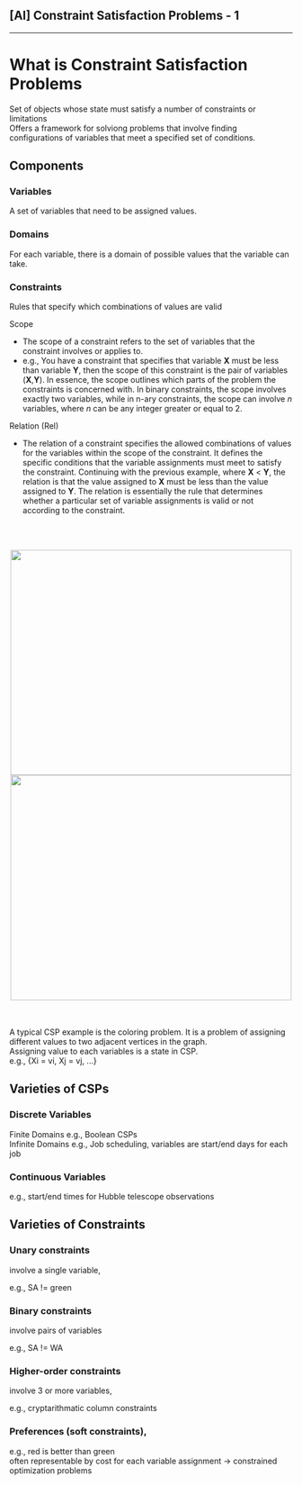 ## [AI] Constraint Satisfaction Problems - 1
---

# What is Constraint Satisfaction Problems

Set of objects whose state must satisfy a number of constraints or limitations  
Offers a framework for solviong problems that involve finding configurations of variables that meet a specified set of conditions.

## Components

### Variables

A set of variables that need to be assigned values.

### Domains

For each variable, there is a domain of possible values that the variable can take.

### Constraints

Rules that specify which combinations of values are valid

Scope

-   The scope of a constraint refers to the set of variables that the constraint involves or applies to.
-   e.g., You have a constraint that specifies that variable **X** must be less than variable **Y**, then the scope of this constraint is the pair of variables (**X**,**Y**). In essence, the scope outlines which parts of the problem the constraints is concerned with. In binary constraints, the scope involves exactly two variables, while in n-ary constraints, the scope can involve _n_ variables, where _n_ can be any integer greater or equal to 2.

Relation (Rel)

-   The relation of a constraint specifies the allowed combinations of values for the variables within the scope of the constraint. It defines the specific conditions that the variable assignments must meet to satisfy the constraint. Continuing with the previous example, where **X** < **Y**, the relation is that the value assigned to **X** must be less than the value assigned to **Y**. The relation is essentially the rule that determines whether a particular set of variable assignments is valid or not according to the constraint.

<br></br>
<div align="center">
<img src="https://github.com/Picbridge/Picbridge.github.io/assets/34910988/a1f68e86-00e2-4c81-9d6a-cc4b0934a7c8" width="500" height="400">
<img src="https://github.com/Picbridge/Picbridge.github.io/assets/34910988/46ac1251-ae9a-492a-84ba-2373f1efbab2" width="500" height="400">
</div>
<br></br>

A typical CSP example is the coloring problem. It is a problem of assigning different values to two adjacent vertices in the graph.  
Assigning value to each variables is a state in CSP.  
e.g., {Xi = vi, Xj = vj, ...}

## Varieties of CSPs

### Discrete Variables

Finite Domains e.g., Boolean CSPs  
Infinite Domains e.g., Job scheduling, variables are start/end days for each job

### Continuous Variables

e.g., start/end times for Hubble telescope observations

## Varieties of Constraints

### Unary constraints

involve a single variable,

e.g., SA != green

### Binary constraints

involve pairs of variables

e.g., SA != WA

### Higher-order constraints

involve 3 or more variables,

e.g., cryptarithmatic column constraints

### Preferences (soft constraints),

e.g., red is better than green  
often representable by cost for each variable assignment -> constrained optimization problems
